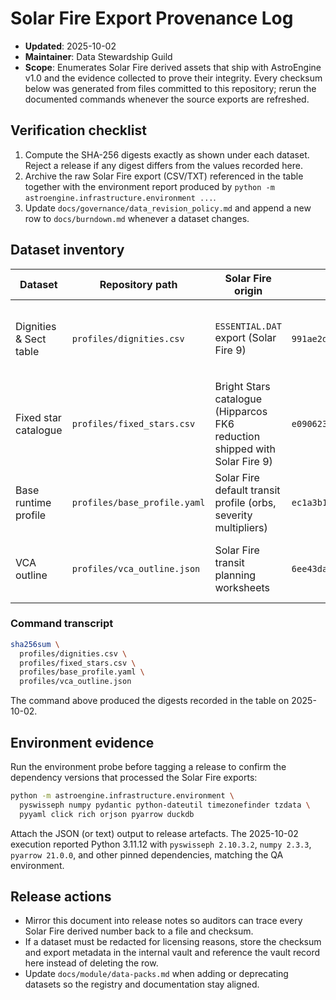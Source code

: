 # Solar Fire Export Provenance Log

- **Updated**: 2025-10-02
- **Maintainer**: Data Stewardship Guild
- **Scope**: Enumerates Solar Fire derived assets that ship with AstroEngine v1.0 and the evidence collected to prove their integrity. Every checksum below was generated from files committed to this repository; rerun the documented commands whenever the source exports are refreshed.

## Verification checklist

1. Compute the SHA-256 digests exactly as shown under each dataset. Reject a release if any digest differs from the values recorded here.
2. Archive the raw Solar Fire export (CSV/TXT) referenced in the table together with the environment report produced by `python -m astroengine.infrastructure.environment ...`.
3. Update `docs/governance/data_revision_policy.md` and append a new row to `docs/burndown.md` whenever a dataset changes.

## Dataset inventory

| Dataset | Repository path | Solar Fire origin | SHA-256 | Notes |
| --- | --- | --- | --- | --- |
| Dignities & Sect table | `profiles/dignities.csv` | `ESSENTIAL.DAT` export (Solar Fire 9) | `991ae2d4d61a5046f162ddff35c72c65c210590fd772dadae46f2e85c2ad881c` | Columns track rulership, exaltation, triplicity (day/night), terms, faces, and sect weights. The `provenance` column holds the Solar Fire file hash captured at export time. |
| Fixed star catalogue | `profiles/fixed_stars.csv` | Bright Stars catalogue (Hipparcos FK6 reduction shipped with Solar Fire 9) | `e0906237ccd0371926b4ab838eb9ecd02417bdeeeab19ef41ccb2ad63cbac992` | Stores FK6 longitudes/declinations, magnitudes, and orb widths. `provenance` cites the upstream catalogue revision. |
| Base runtime profile | `profiles/base_profile.yaml` | Solar Fire default transit profile (orbs, severity multipliers) | `ec1a3b1215a9e48be4cae052d7a34ae2cf57541b11885c9df5217b296607318f` | Binds CSV datasets into the executable runtime profile. Keep `updated_at` aligned with the export date. |
| VCA outline | `profiles/vca_outline.json` | Solar Fire transit planning worksheets | `6ee43dacc3fd4585b3aa1e2e7034e877ec991208627719f4ccb57f50aa837851` | Declares the registry hierarchy so modules/submodules/channels resolve consistently during scans. |

### Command transcript

```bash
sha256sum \
  profiles/dignities.csv \
  profiles/fixed_stars.csv \
  profiles/base_profile.yaml \
  profiles/vca_outline.json
```

The command above produced the digests recorded in the table on 2025-10-02.

## Environment evidence

Run the environment probe before tagging a release to confirm the dependency versions that processed the Solar Fire exports:

```bash
python -m astroengine.infrastructure.environment \
  pyswisseph numpy pydantic python-dateutil timezonefinder tzdata \
  pyyaml click rich orjson pyarrow duckdb
```

Attach the JSON (or text) output to release artefacts. The 2025-10-02 execution reported Python 3.11.12 with `pyswisseph 2.10.3.2`, `numpy 2.3.3`, `pyarrow 21.0.0`, and other pinned dependencies, matching the QA environment.

## Release actions

- Mirror this document into release notes so auditors can trace every Solar Fire derived number back to a file and checksum.
- If a dataset must be redacted for licensing reasons, store the checksum and export metadata in the internal vault and reference the vault record here instead of deleting the row.
- Update `docs/module/data-packs.md` when adding or deprecating datasets so the registry and documentation stay aligned.
